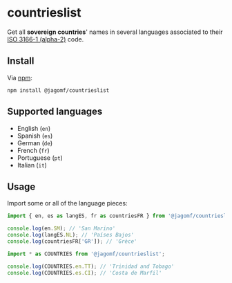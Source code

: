 # countrieslist

Get all **sovereign countries**' names in several languages associated to their [ISO 3166-1 (alpha-2)](https://en.wikipedia.org/wiki/ISO_3166-1_alpha-2) code.

## Install

Via [npm](npmjs.org):

```shell
npm install @jagomf/countrieslist
```

## Supported languages

* English (`en`)
* Spanish (`es`)
* German (`de`)
* French (`fr`)
* Portuguese (`pt`)
* Italian (`it`)

## Usage

Import some or all of the language pieces:

```javascript
import { en, es as langES, fr as countriesFR } from '@jagomf/countrieslist';

console.log(en.SM); // 'San Marino'
console.log(langES.NL); // 'Países Bajos'
console.log(countriesFR['GR']); // 'Grèce'
```
```javascript
import * as COUNTRIES from '@jagomf/countrieslist';

console.log(COUNTRIES.en.TT); // 'Trinidad and Tobago'
console.log(COUNTRIES.es.CI); // 'Costa de Marfil'
```
